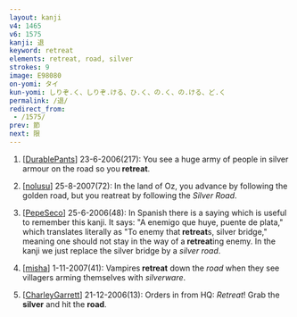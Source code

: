 ```yaml
---
layout: kanji
v4: 1465
v6: 1575
kanji: 退
keyword: retreat
elements: retreat, road, silver
strokes: 9
image: E98080
on-yomi: タイ
kun-yomi: しりぞ.く、しりぞ.ける、ひ.く、の.く、の.ける、ど.く
permalink: /退/
redirect_from:
 - /1575/
prev: 節
next: 限
---
```


1) [<a href="http://kanji.koohii.com/profile/DurablePants">DurablePants</a>] 23-6-2006(217): You see a huge army of people in silver armour on the road so you<strong> retreat</strong>.

2) [<a href="http://kanji.koohii.com/profile/nolusu">nolusu</a>] 25-8-2007(72): In the land of Oz, you advance by following the golden road, but you reatreat by following the <em>Silver Road</em>.

3) [<a href="http://kanji.koohii.com/profile/PepeSeco">PepeSeco</a>] 25-6-2006(48): In Spanish there is a saying which is useful to remember this kanji. It says: &quot;A enemigo que huye, puente de plata,&quot; which translates literally as &quot;To enemy that<strong> retreat</strong>s, silver bridge,&quot; meaning one should not stay in the way of a<strong> retreat</strong>ing enemy. In the kanji we just replace the silver bridge by a <em>silver</em> <em>road</em>.

4) [<a href="http://kanji.koohii.com/profile/misha">misha</a>] 1-11-2007(41): Vampires<strong> retreat</strong> down the <em>road</em> when they see villagers arming themselves with <em>silverware</em>.

5) [<a href="http://kanji.koohii.com/profile/CharleyGarrett">CharleyGarrett</a>] 21-12-2006(13): Orders in from HQ: <em>Retreat</em>! Grab the <strong>silver</strong> and hit the <strong>road</strong>.

